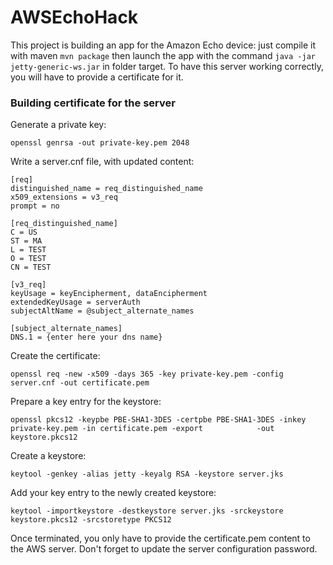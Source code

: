 # AWSEchoHack

This project is building an app for the Amazon Echo device: just compile it with maven `mvn package` then launch the app with the command `java -jar jetty-generic-ws.jar` in folder target.
To have this server working correctly, you will have to provide a certificate for it.

### Building certificate for the server

Generate a private key:
```
openssl genrsa -out private-key.pem 2048
```
Write a server.cnf file, with updated content:
```
[req]
distinguished_name = req_distinguished_name
x509_extensions = v3_req
prompt = no
 
[req_distinguished_name]
C = US
ST = MA
L = TEST
O = TEST
CN = TEST
 
[v3_req]
keyUsage = keyEncipherment, dataEncipherment
extendedKeyUsage = serverAuth
subjectAltName = @subject_alternate_names
 
[subject_alternate_names]
DNS.1 = {enter here your dns name}
```
Create the certificate:
```
openssl req -new -x509 -days 365 -key private-key.pem -config server.cnf -out certificate.pem
```
Prepare a key entry for the keystore:
```
openssl pkcs12 -keypbe PBE-SHA1-3DES -certpbe PBE-SHA1-3DES -inkey private-key.pem -in certificate.pem -export            -out keystore.pkcs12
```
Create a keystore:
```
keytool -genkey -alias jetty -keyalg RSA -keystore server.jks
```
Add your key entry to the newly created keystore:
```
keytool -importkeystore -destkeystore server.jks -srckeystore keystore.pkcs12 -srcstoretype PKCS12
```

Once terminated, you only have to provide the certificate.pem content to the AWS server.
Don't forget to update the server configuration password.


